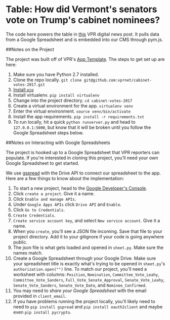 # Table: How did Vermont's senators vote on Trump's cabinet nominees?

The code here powers the table in [this](http://digital.vpr.net/post/vote-tracker-how-bernie-sanders-patrick-leahy-are-voting-trumps-cabinet-picks) VPR digital news post. It pulls data from a Google Spreadsheet and is embedded into our CMS through pym.js.


##Notes on the Project

The project was built off of VPR's [App Template](https://github.com/vprnet/app-template). The steps to get set up are here:

1. Make sure you have Python 2.7 installed.
1. Clone the repo locally. `git clone git@github.com:vprnet/cabinet-votes-2017.git`
1. [Install `pip`](https://pip.pypa.io/en/latest/installing.html)
1. Install virtualenv. `pip install virtualenv`
1. Change into the project directory. `cd cabinet-votes-2017`
1. Create a virtual environment for the app. `virtualenv venv`
1. Enter the virtual environment. `source venv/bin/activate`
1. Install the app requirements. `pip install -r requirements.txt`
1. To run locally, hit a quick	`python runserver.py` and head to `127.0.0.1:5000`, but know that it will be broken until you follow the Google Spreadsheet steps below.


##Notes on Interacting with Google Spreadsheets

The project is hooked up to a Google Spreadsheet that VPR reporters can populate. If you're interested in cloning this project, you'll need your own Google Spreadsheet to get started.

We use [gspread](https://github.com/burnash/gspread) with the Drive API to connect our spreadsheet to the app. Here are a few things to know about the implementation:

1. To start a new project, head to the [Google Developer's Console](https://console.developers.google.com/project).
1. Click `create a project`. Give it a name.
1. Click `Enable and manage APIs`.
1. Under `Google Apps APIs` click `Drive API` and `Enable`.
1. Click `Go to Credentials`.
1. `Create Credentials`.
1. `Create service account key`, and select `New service account`. Give it a name.
1. When you `create`, you'll see a JSON file incoming. Save that file to your project directory. Add it to your gitignore if your code is going anywhere public.
1. The json file is what gets loaded and opened in `sheet.py`. Make sure the names match.
1. Create a Google Spreadsheet through your Google Drive. Make sure your spreadsheet title is exactly what's trying to be opened in `sheet.py`'s `authorization.open("")` line. To match our project, you'll need a worksheet with columns: `Position`, `Nomination`, `Committee_Vote_Leahy`, `Committee_Vote_Sanders`, `Full_Vote_Senate_Approval`, `Senate_Vote_Leahy`, `Senate_Vote_Sanders`, `Senate_Vote_Date`, and `Nominee_Confirmed`.
1. You may need to *share your Google Spreadsheet* with the email provided in `client_email`.
1. If you have problems running the project locally, you'll likely need to need to `pip install gspread` and `pip install oauth2client` and maybe even `pip install pycrypto`.
